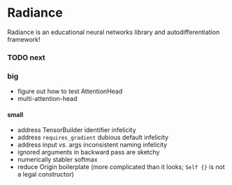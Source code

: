 # Radiance

Radiance is an educational neural networks library and autodifferentiation framework!

### TODO next

### big

 * figure out how to test AttentionHead
 * multi-attention-head

#### small

 * address TensorBuilder identifier infelicity
 * address `requires_gradient` dubious default infelicity
 * address input _vs._ args inconsistent naming infelicity
 * ignored arguments in backward pass are sketchy
 * numerically stabler softmax
 * reduce Origin boilerplate (more complicated than it looks; `Self {}` is not a legal constructor)
